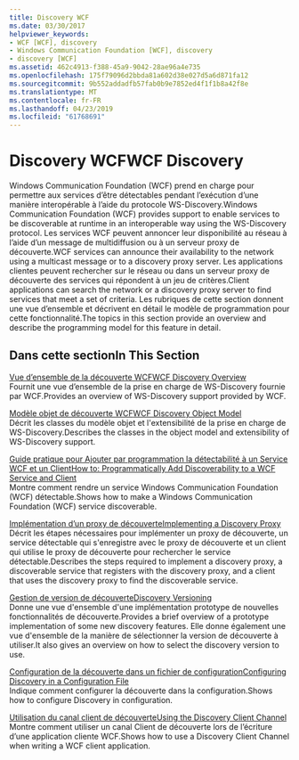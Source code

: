 ```yaml
---
title: Discovery WCF
ms.date: 03/30/2017
helpviewer_keywords:
- WCF [WCF], discovery
- Windows Communication Foundation [WCF], discovery
- discovery [WCF]
ms.assetid: 462c4913-f388-45a9-9042-28ae96a4e735
ms.openlocfilehash: 175f79096d2bbda81a602d38e027d5a6d871fa12
ms.sourcegitcommit: 9b552addadfb57fab0b9e7852ed4f1f1b8a42f8e
ms.translationtype: MT
ms.contentlocale: fr-FR
ms.lasthandoff: 04/23/2019
ms.locfileid: "61768691"
---
```

# <a name="wcf-discovery"></a><span data-ttu-id="02c66-102">Discovery WCF</span><span class="sxs-lookup"><span data-stu-id="02c66-102">WCF Discovery</span></span>
<span data-ttu-id="02c66-103">Windows Communication Foundation (WCF) prend en charge pour permettre aux services d’être détectables pendant l’exécution d’une manière interopérable à l’aide du protocole WS-Discovery.</span><span class="sxs-lookup"><span data-stu-id="02c66-103">Windows Communication Foundation (WCF) provides support to enable services to be discoverable at runtime in an interoperable way using the WS-Discovery protocol.</span></span> <span data-ttu-id="02c66-104">Les services WCF peuvent annoncer leur disponibilité au réseau à l’aide d’un message de multidiffusion ou à un serveur proxy de découverte.</span><span class="sxs-lookup"><span data-stu-id="02c66-104">WCF services can announce their availability to the network using a multicast message or to a discovery proxy server.</span></span> <span data-ttu-id="02c66-105">Les applications clientes peuvent rechercher sur le réseau ou dans un serveur proxy de découverte des services qui répondent à un jeu de critères.</span><span class="sxs-lookup"><span data-stu-id="02c66-105">Client applications can search the network or a discovery proxy server to find services that meet a set of criteria.</span></span> <span data-ttu-id="02c66-106">Les rubriques de cette section donnent une vue d’ensemble et décrivent en détail le modèle de programmation pour cette fonctionnalité.</span><span class="sxs-lookup"><span data-stu-id="02c66-106">The topics in this section provide an overview and describe the programming model for this feature in detail.</span></span>  
  
## <a name="in-this-section"></a><span data-ttu-id="02c66-107">Dans cette section</span><span class="sxs-lookup"><span data-stu-id="02c66-107">In This Section</span></span>  
 [<span data-ttu-id="02c66-108">Vue d’ensemble de la découverte WCF</span><span class="sxs-lookup"><span data-stu-id="02c66-108">WCF Discovery Overview</span></span>](../../../../docs/framework/wcf/feature-details/wcf-discovery-overview.md)  
 <span data-ttu-id="02c66-109">Fournit une vue d’ensemble de la prise en charge de WS-Discovery fournie par WCF.</span><span class="sxs-lookup"><span data-stu-id="02c66-109">Provides an overview of WS-Discovery support provided by WCF.</span></span>  
  
 [<span data-ttu-id="02c66-110">Modèle objet de découverte WCF</span><span class="sxs-lookup"><span data-stu-id="02c66-110">WCF Discovery Object Model</span></span>](../../../../docs/framework/wcf/feature-details/wcf-discovery-object-model.md)  
 <span data-ttu-id="02c66-111">Décrit les classes du modèle objet et l'extensibilité de la prise en charge de WS-Discovery.</span><span class="sxs-lookup"><span data-stu-id="02c66-111">Describes the classes in the object model and extensibility of WS-Discovery support.</span></span>  
  
 [<span data-ttu-id="02c66-112">Guide pratique pour Ajouter par programmation la détectabilité à un Service WCF et un Client</span><span class="sxs-lookup"><span data-stu-id="02c66-112">How to: Programmatically Add Discoverability to a WCF Service and Client</span></span>](../../../../docs/framework/wcf/feature-details/how-to-programmatically-add-discoverability-to-a-wcf-service-and-client.md)  
 <span data-ttu-id="02c66-113">Montre comment rendre un service Windows Communication Foundation (WCF) détectable.</span><span class="sxs-lookup"><span data-stu-id="02c66-113">Shows how to make a Windows Communication Foundation (WCF) service discoverable.</span></span>  
  
 [<span data-ttu-id="02c66-114">Implémentation d’un proxy de découverte</span><span class="sxs-lookup"><span data-stu-id="02c66-114">Implementing a Discovery Proxy</span></span>](../../../../docs/framework/wcf/feature-details/implementing-a-discovery-proxy.md)  
 <span data-ttu-id="02c66-115">Décrit les étapes nécessaires pour implémenter un proxy de découverte, un service détectable qui s'enregistre avec le proxy de découverte et un client qui utilise le proxy de découverte pour rechercher le service détectable.</span><span class="sxs-lookup"><span data-stu-id="02c66-115">Describes the steps required to implement a discovery proxy, a discoverable service that registers with the discovery proxy, and a client that uses the discovery proxy to find the discoverable service.</span></span>  
  
 [<span data-ttu-id="02c66-116">Gestion de version de découverte</span><span class="sxs-lookup"><span data-stu-id="02c66-116">Discovery Versioning</span></span>](../../../../docs/framework/wcf/feature-details/discovery-versioning.md)  
 <span data-ttu-id="02c66-117">Donne une vue d'ensemble d'une implémentation prototype de nouvelles fonctionnalités de découverte.</span><span class="sxs-lookup"><span data-stu-id="02c66-117">Provides a brief overview of a prototype implementation of some new discovery features.</span></span> <span data-ttu-id="02c66-118">Elle donne également une vue d'ensemble de la manière de sélectionner la version de découverte à utiliser.</span><span class="sxs-lookup"><span data-stu-id="02c66-118">It also gives an overview on how to select the discovery version to use.</span></span>  
  
 [<span data-ttu-id="02c66-119">Configuration de la découverte dans un fichier de configuration</span><span class="sxs-lookup"><span data-stu-id="02c66-119">Configuring Discovery in a Configuration File</span></span>](../../../../docs/framework/wcf/feature-details/configuring-discovery-in-a-configuration-file.md)  
 <span data-ttu-id="02c66-120">Indique comment configurer la découverte dans la configuration.</span><span class="sxs-lookup"><span data-stu-id="02c66-120">Shows how to configure Discovery in configuration.</span></span>  
  
 [<span data-ttu-id="02c66-121">Utilisation du canal client de découverte</span><span class="sxs-lookup"><span data-stu-id="02c66-121">Using the Discovery Client Channel</span></span>](../../../../docs/framework/wcf/feature-details/using-the-discovery-client-channel.md)  
 <span data-ttu-id="02c66-122">Montre comment utiliser un canal Client de découverte lors de l’écriture d’une application cliente WCF.</span><span class="sxs-lookup"><span data-stu-id="02c66-122">Shows how to use a Discovery Client Channel when writing a WCF client application.</span></span>
